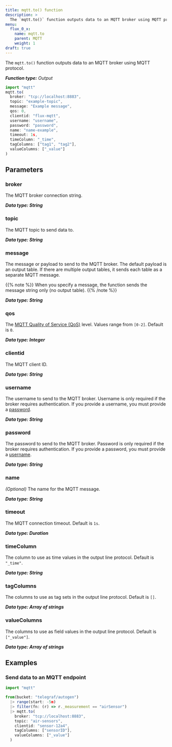 ```yaml
---
title: mqtt.to() function
description: >
  The `mqtt.to()` function outputs data to an MQTT broker using MQTT protocol.
menu:
  flux_0_x:
    name: mqtt.to
    parent: MQTT
    weight: 1
draft: true
---
```


The `mqtt.to()` function outputs data to an MQTT broker using MQTT protocol.

_**Function type:** Output_

```js
import "mqtt"
mqtt.to(
  broker: "tcp://localhost:8883",
  topic: "example-topic",
  message: "Example message",
  qos: 0,
  clientid: "flux-mqtt",
  username: "username",
  password: "password",
  name: "name-example",
  timeout: 1s,
  timeColumn: "_time",
  tagColumns: ["tag1", "tag2"],
  valueColumns: ["_value"]
)
```

## Parameters

### broker
The MQTT broker connection string.

_**Data type: String**_

### topic
The MQTT topic to send data to.

_**Data type: String**_

### message
The message or payload to send to the MQTT broker.
The default payload is an output table.
If there are multiple output tables, it sends each table as a separate MQTT message.

{{% note %}}
When you specify a message, the function sends the message string only (no output table).
{{% /note %}}

_**Data type: String**_

### qos
The [MQTT Quality of Service (QoS)](https://docs.oasis-open.org/mqtt/mqtt/v5.0/os/mqtt-v5.0-os.html#_Toc3901103) level.
Values range from `[0-2]`.
Default is `0`.

_**Data type: Integer**_

### clientid
The MQTT client ID.

_**Data type: String**_

### username
The username to send to the MQTT broker.
Username is only required if the broker requires authentication.
If you provide a username, you must provide a [password](#password).

_**Data type: String**_

### password
The password to send to the MQTT broker.
Password is only required if the broker requires authentication.
If you provide a password, you must provide a [username](#username).

_**Data type: String**_

### name
_(Optional)_ The name for the MQTT message.

_**Data type: String**_

### timeout
The MQTT connection timeout.
Default is `1s`.

_**Data type: Duration**_

### timeColumn
The column to use as time values in the output line protocol.
Default is `"_time"`.  

_**Data type: String**_

### tagColumns
The columns to use as tag sets in the output line protocol.
Default is `[]`.  

_**Data type: Array of strings**_

### valueColumns
The columns to use as field values in the output line protocol.
Default is `["_value"]`.

_**Data type: Array of strings**_

## Examples

### Send data to an MQTT endpoint
```js
import "mqtt"

from(bucket: "telegraf/autogen")
  |> range(start: -5m)
  |> filter(fn: (r) => r._measurement == "airSensor")
  |> mqtt.to(
    broker: "tcp://localhost:8883",
    topic: "air-sensors",
    clientid: "sensor-12a4",
    tagColumns: ["sensorID"],
    valueColumns: ["_value"]
  )
```
